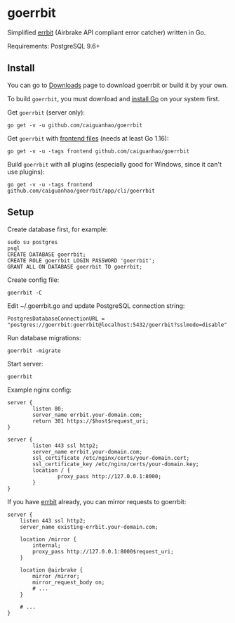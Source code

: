 # goerrbit

Simplified [errbit](https://github.com/errbit/errbit)
(Airbrake API compliant error catcher) written in Go.

Requirements: PostgreSQL 9.6+

## Install

You can go to [Downloads](https://github.com/caiguanhao/goerrbit/releases) page
to download goerrbit or build it by your own.

To build `goerrbit`, you must download and [install Go](https://golang.org/dl/)
on your system first.

Get `goerrbit` (server only):

```
go get -v -u github.com/caiguanhao/goerrbit
```

Get `goerrbit` with [frontend files](https://github.com/caiguanhao/goerrbit.vue)
(needs at least Go 1.16):

```
go get -v -u -tags frontend github.com/caiguanhao/goerrbit
```

Build `goerrbit` with all plugins (especially good for Windows, since it can't
use plugins):

```
go get -v -u -tags frontend github.com/caiguanhao/goerrbit/app/cli/goerrbit
```

## Setup

Create database first, for example:

```
sudo su postgres
psql
CREATE DATABASE goerrbit;
CREATE ROLE goerrbit LOGIN PASSWORD 'goerrbit';
GRANT ALL ON DATABASE goerrbit TO goerrbit;
```

Create config file:

```
goerrbit -C
```

Edit ~/.goerrbit.go and update PostgreSQL connection string:

```
PostgresDatabaseConnectionURL = "postgres://goerrbit:goerrbit@localhost:5432/goerrbit?sslmode=disable"
```

Run database migrations:

```
goerrbit -migrate
```

Start server:

```
goerrbit
```

Example nginx config:

```nginx
server {
        listen 80;
        server_name errbit.your-domain.com;
        return 301 https://$host$request_uri;
}

server {
        listen 443 ssl http2;
        server_name errbit.your-domain.com;
        ssl_certificate /etc/nginx/certs/your-domain.cert;
        ssl_certificate_key /etc/nginx/certs/your-domain.key;
        location / {
                proxy_pass http://127.0.0.1:8000;
        }
}
```

If you have [errbit](https://github.com/errbit/errbit) already, you can mirror
requests to goerrbit:

```nginx
server {
	listen 443 ssl http2;
	server_name existing-errbit.your-domain.com;

	location /mirror {
		internal;
		proxy_pass http://127.0.0.1:8000$request_uri;
	}

	location @airbrake {
		mirror /mirror;
		mirror_request_body on;
		# ...
	}

	# ...
}
```
